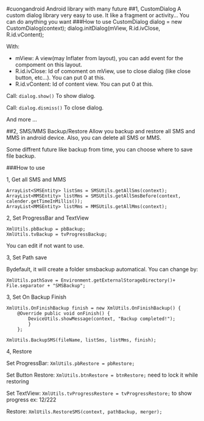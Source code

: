 #cuongandroid
Android library with many future
##1, CustomDialog
A custom dialog library very easy to use. It like a fragment or activity... You can do anything you want
###How to use
    CustomDialog dialog = new CustomDialog(context);
    dialog.initDialog(mView, R.id.ivClose, R.id.vContent);

With:

* mView: A view(may Inflater from layout), you can add event for the    compoment on this layout. 
* R.id.ivClose: Id of comoment on mView, use    to close dialog (like close button, etc...). You can put 0 at this.    
* R.id.vContent: Id of content view. You can put 0 at this.

Call: `dialog.show()`
To show dialog.

Call: `dialog.dismiss()`
To close dialog.

And more ...

##2, SMS/MMS Backup/Restore
Allow you backup and restore all SMS and MMS in android device. Also, you can delete all SMS or MMS.

Some diffrent future like backup from time, you can choose where to save file backup.

###How to use

1, Get all SMS and MMS

    ArrayList<SMSEntity> listSms = SMSUtils.getAllSms(context);
    ArrayList<MMSEntity> listMms = SMSUtils.getAllSmsBefore(context, calender.getTimeInMillis());
    ArrayList<MMSEntity> listMms = MMSUtils.getAllMms(context);

2, Set ProgressBar and TextView

    XmlUtils.pbBackup = pbBackup;
    XmlUtils.tvBackup = tvProgressBackup;

You can edit if not want to use.

3, Set Path save

Bydefault, it will create a folder smsbackup automatical. You can change by:

    XmlUtils.pathSave = Environment.getExternalStorageDirectory()+ File.separator + "SMSBackup";

3, Set On Backup Finish

    XmlUtils.OnFinishBackup finish = new XmlUtils.OnFinishBackup() { 
    	@Override public void onFinish() { 
    		DeviceUtils.showMessage(context, "Backup completed!"); 
    		} 
    	}; 

    XmlUtils.BackupSMS(fileName, listSms, listMms, finish);

4, Restore

Set ProgressBar: `XmlUtils.pbRestore = pbRestore;`

Set Button Restore: `XmlUtils.btnRestore = btnRestore;` need to lock it while restoring

Set TextView: `XmlUtils.tvProgressRestore = tvProgressRestore;` to show progress ex: 12/222

Restore: `XmlUtils.RestoreSMS(context, pathBackup, merger);`
